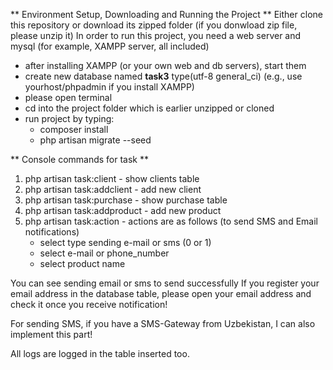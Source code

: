 ** Environment Setup, Downloading and Running the Project **
Either clone this repository or download its zipped folder (if you donwload zip file, please unzip it)
In order to run this project, you need a web server and mysql (for example, XAMPP server, all included)

* after installing XAMPP (or your own web and db servers), start them
* create new database named **task3**   type(utf-8 general_ci) (e.g., use yourhost/phpadmin if you install XAMPP)
* please open terminal
* cd into the project folder which is earlier unzipped or cloned
* run project by typing:
    * composer install
    * php artisan migrate --seed

** Console commands for task **
1) php artisan task:client         - show clients table
2) php artisan task:addclient      - add new client
3) php artisan task:purchase       - show purchase table
4) php artisan task:addproduct     - add new product
5) php artisan task:action         - actions are as follows (to send SMS and Email notifications)
    * select type sending e-mail or sms (0 or 1)
    * select e-mail or phone_number 
    * select product name

You can see sending email or sms to send successfully 
If you register your email address in the database table, please open your email address and check it once you receive notification!

For sending SMS, if you have a SMS-Gateway from Uzbekistan, I can also implement this part!

All logs are logged in the table inserted too.
